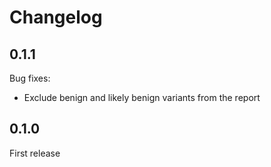 # Changelog

## 0.1.1

Bug fixes:

- Exclude benign and likely benign variants from the report

## 0.1.0

First release
